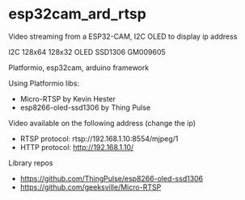 # esp32cam_ard_rtsp

Video streaming from a ESP32-CAM, I2C OLED to display ip address

I2C 128x64 128x32 OLED SSD1306 GM009605

Platformio, esp32cam, arduino framework

Using Platformio libs:
- Micro-RTSP by Kevin Hester 
- esp8266-oled-ssd1306 by Thing Pulse

Video available on the following address (change the ip)
- RTSP protocol: rtsp://192.168.1.10:8554/mjpeg/1
- HTTP protocol: http://192.168.1.10/

Library repos
- https://github.com/ThingPulse/esp8266-oled-ssd1306
- https://github.com/geeksville/Micro-RTSP

